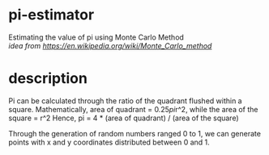 # pi-estimator
Estimating the value of pi using Monte Carlo Method  
_idea from https://en.wikipedia.org/wiki/Monte_Carlo_method_

# description
Pi can be calculated through the ratio of the quadrant flushed within a square. 
Mathematically, area of quadrant = 0.25*pi*r^2, while the area of the square = r^2 
Hence, pi = 4 * (area of quadrant) / (area of the square) 

Through the generation of random numbers ranged 0 to 1, we can generate points with x and y coordinates distributed between 0 and 1. 
